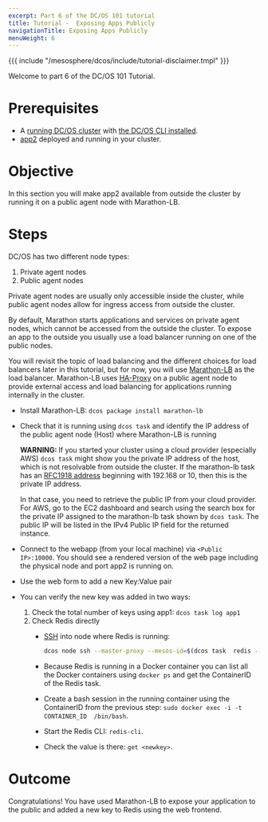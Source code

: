 ```yaml
---
excerpt: Part 6 of the DC/OS 101 tutorial
title: Tutorial -  Exposing Apps Publicly
navigationTitle: Exposing Apps Publicly
menuWeight: 6
---
```


{{{ include "/mesosphere/dcos/include/tutorial-disclaimer.tmpl" }}}


Welcome to part 6 of the DC/OS 101 Tutorial.


# Prerequisites
* A [running DC/OS cluster](/mesosphere/dcos/2.1/tutorials/dcos-101/cli/) with [the DC/OS CLI installed](/mesosphere/dcos/2.1/tutorials/dcos-101/cli/).
* [app2](/mesosphere/dcos/2.1/tutorials/dcos-101/app2/) deployed and running in your cluster.


# Objective
In this section you will make app2 available from outside the cluster by running it on a public agent node with Marathon-LB.

# Steps
DC/OS has two different node types:

1. Private agent nodes
1. Public agent nodes

Private agent nodes are usually only accessible inside the cluster, while public agent nodes allow for ingress access from outside the cluster.

By default, Marathon starts applications and services on private agent nodes, which cannot be accessed from the outside the cluster. To expose an app to the outside you usually use a load balancer running on one of the public nodes.

You will revisit the topic of load balancing and the different choices for load balancers later in this tutorial, but for now, you will use [Marathon-LB](/mesosphere/dcos/2.1/tutorials/dcos-101/loadbalancing/) as the load balancer. Marathon-LB uses [HA-Proxy](http://www.haproxy.org/) on a public agent node to provide external access and load balancing for applications running internally in the cluster.

  * Install Marathon-LB: `dcos package install marathon-lb`
  * Check that it is running using `dcos task` and identify the IP address of the public agent node (Host) where Marathon-LB is running
    <p class="message--warning"><strong>WARNING: </strong>If you started your cluster using a cloud provider (especially AWS) <code>dcos task</code> might show you the private IP address of the host, which is not resolvable from outside the cluster. If the marathon-lb task has an <a href="https://en.wikipedia.org/wiki/Private_network"> RFC1918 address</a> beginning with 192.168 or 10, then this is the private IP address.</p>

    In that case, you need to retrieve the public IP from your cloud provider. For AWS, go to the EC2 dashboard and search using the search box for the private IP assigned to the marathon-lb task shown by `dcos task`. The public IP will be listed in the IPv4 Public IP field for the returned instance.

  * Connect to the webapp (from your local machine) via `<Public IP>:10000`. You should see a rendered version of the web page including the physical node and port app2 is running on.
  * Use the web form to add a new Key:Value pair
  * You can verify the new key was added in two ways:
    1. Check the total number of keys using app1: `dcos task log app1`
    2. Check Redis directly
       *  [SSH](/mesosphere/dcos/2.1/administering-clusters/sshcluster/) into node where Redis is running:

           ```bash
           dcos node ssh --master-proxy --mesos-id=$(dcos task  redis --json |  jq -r '.[] | .slave_id')
           ```
       * Because Redis is running in a Docker container you can list all the Docker containers using `docker ps` and get the ContainerID of the Redis task.
       * Create a bash session in the running container using the ContainerID from the previous step: `sudo docker exec -i -t CONTAINER_ID  /bin/bash`.
       * Start the Redis CLI: `redis-cli`.
       * Check the value is there: `get <newkey>`.

# Outcome
Congratulations! You have used Marathon-LB to expose your application to the public and added a new key to Redis using the web frontend.
